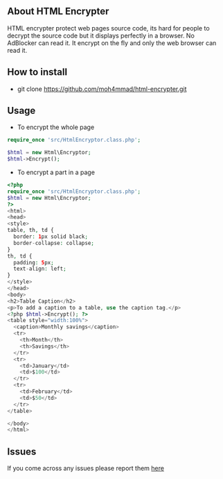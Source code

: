 ## About HTML Encrypter
HTML encrypter protect web pages source code, its hard for people to decrypt the source code but it displays perfectly in a browser. No AdBlocker can read it. It encrypt on the fly and only the web browser can read it.
## How to install
 - git clone https://github.com/moh4mmad/html-encrypter.git
## Usage
 - To encrypt the whole page
 ```php
require_once 'src/HtmlEncryptor.class.php';

$html = new Html\Encryptor;
$html->Encrypt();
```
- To encrypt a part in a page
```php
<?php
require_once 'src/HtmlEncryptor.class.php';
$html = new Html\Encryptor;
?>
<html>
<head>
<style>
table, th, td {
  border: 1px solid black;
  border-collapse: collapse;
}
th, td {
  padding: 5px;
  text-align: left;
}
</style>
</head>
<body>
<h2>Table Caption</h2>
<p>To add a caption to a table, use the caption tag.</p>
<?php $html->Encrypt(); ?>
<table style="width:100%">
  <caption>Monthly savings</caption>
  <tr>
    <th>Month</th>
    <th>Savings</th>
  </tr>
  <tr>
    <td>January</td>
    <td>$100</td>
  </tr>
  <tr>
    <td>February</td>
    <td>$50</td>
  </tr>
</table>

</body>
</html>
```
## Issues
If you come across any issues please report them [here](https://github.com/moh4mmad/html-encrypter/issues)
